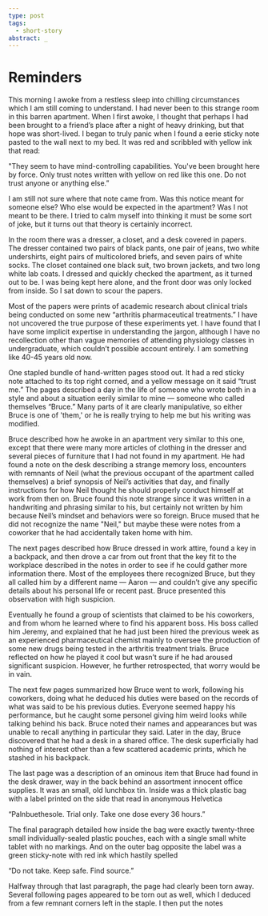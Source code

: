 ```yaml
---
type: post
tags:
  - short-story
abstract: _
---
```


# Reminders

This morning I awoke from a restless sleep into chilling circumstances which I
am still coming to understand. I had never been to this strange room in this
barren apartment. When I first awoke, I thought that perhaps I had been brought
to a friend’s place after a night of heavy drinking, but that hope was
short-lived. I began to truly panic when I found a eerie sticky note pasted to
the wall next to my bed. It was red and scribbled with yellow ink that read:

"They seem to have mind-controlling capabilities. You've been brought here by
force. Only trust notes written with yellow on red like this one. Do not trust
anyone or anything else.”

I am still not sure where that note came from. Was this notice meant for someone
else? Who else would be expected in the apartment? Was I not meant to be there.
I tried to calm myself into thinking it must be some sort of joke, but it turns
out that theory is certainly incorrect.

In the room there was a dresser, a closet, and a desk covered in papers. The
dresser contained two pairs of black pants, one pair of jeans, two white
undershirts, eight pairs of multicolored briefs, and seven pairs of white socks.
The closet contained one black suit, two brown jackets, and two long white lab
coats. I dressed and quickly checked the apartment, as it turned out to be. I
was being kept here alone, and the front door was only locked from inside. So I
sat down to scour the papers.

Most of the papers were prints of academic research about clinical trials being
conducted on some new “arthritis pharmaceutical treatments.” I have not
uncovered the true purpose of these experiments yet. I have found that I have
some implicit expertise in understanding the jargon, although I have no
recollection other than vague memories of attending physiology classes in
undergraduate, which couldn’t possible account entirely. I am something like
40-45 years old now.

One stapled bundle of hand-written pages stood out. It had a red sticky note
attached to its top right corned, and a yellow message on it said “trust me.”
The pages described a day in the life of someone who wrote both in a style and
about a situation eerily similar to mine — someone who called themselves
“Bruce.” Many parts of it are clearly manipulative, so either Bruce is one of
'them,' or he is really trying to help me but his writing was modified.

Bruce described how he awoke in an apartment very similar to this one, except
that there were many more articles of clothing in the dresser and several pieces
of furniture that I had not found in my apartment. He had found a note on the
desk describing a strange memory loss, encounters with remnants of Neil (what
the previous occupant of the apartment called themselves) a brief synopsis of
Neil’s activities that day, and finally instructions for how Neil thought he
should properly conduct himself at work from then on. Bruce found this note
strange since it was written in a handwriting and phrasing similar to his, but
certainly not written by him because Neil’s mindset and behaviors were so
foreign. Bruce mused that he did not recognize the name "Neil," but maybe these
were notes from a coworker that he had accidentally taken home with him.

The next pages described how Bruce dressed in work attire, found a key in a
backpack, and then drove a car from out front that the key fit to the workplace
described in the notes in order to see if he could gather more information
there. Most of the employees there recognized Bruce, but they all called him by
a different name — Aaron — and couldn’t give any specific details about his
personal life or recent past. Bruce presented this observation with high
suspicion.

Eventually he found a group of scientists that claimed to be his coworkers, and
from whom he learned where to find his apparent boss. His boss called him
Jeremy, and explained that he had just been hired the previous week as an
experienced pharmaceutical chemist mainly to oversee the production of some new
drugs being tested in the arthritis treatment trials. Bruce reflected on how he
played it cool but wasn’t sure if he had aroused significant suspicion. However,
he further retrospected, that worry would be in vain.

The next few pages summarized how Bruce went to work, following his coworkers,
doing what he deduced his duties were based on the records of what was said to
be his previous duties. Everyone seemed happy his performance, but he caught
some personel giving him weird looks while talking behind his back. Bruce noted
their names and appearances but was unable to recall anything in particular they
said. Later in the day, Bruce discovered that he had a desk in a shared office.
The desk superficially had nothing of interest other than a few scattered
academic prints, which he stashed in his backpack.

The last page was a description of an ominous item that Bruce had found in the
desk drawer, way in the back behind an assortment innocent office supplies. It
was an small, old lunchbox tin. Inside was a thick plastic bag with a label
printed on the side that read in anonymous Helvetica

“Palnbuethesole. Trial only. Take one dose every 36 hours.”

The final paragraph detailed how inside the bag were exactly twenty-three small
individually-sealed plastic pouches, each with a single small white tablet with
no markings. And on the outer bag opposite the label was a green sticky-note
with red ink which hastily spelled

“Do not take. Keep safe. Find source.”

Halfway through that last paragraph, the page had clearly been torn away.
Several following pages appeared to be torn out as well, which I deduced from a
few remnant corners left in the staple. I then put the notes
